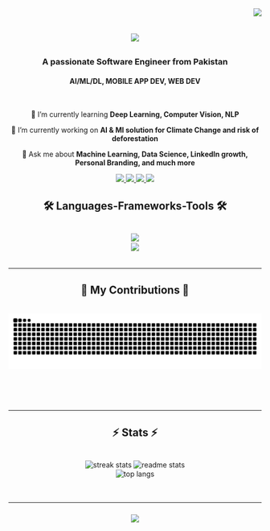<img align="right" src="https://visitor-badge.laobi.icu/badge?page_id=Mushaf-Khalil.MushafKhalil" />


<h1 align="center">
    <img src="https://readme-typing-svg.herokuapp.com/?font=Righteous&size=35&center=true&vCenter=true&width=500&height=70&duration=4000&lines=Hello+There!+👋;+I'm+Mushaf+Khalil!;" />
</h1>


<h3 align="center">A passionate  Software Engineer from Pakistan</h3>
<h4 align="center">AI/ML/DL, MOBILE APP DEV, WEB DEV</h4>

<br/>

<div align="center">
  
👾 I’m currently learning **Deep Learning, Computer Vision, NLP**

🌱 I’m currently working on **AI & Ml solution for Climate Change and risk of deforestation**

💬 Ask me about **Machine Learning, Data Science, LinkedIn growth, Personal Branding, and much more**

 </div>
 
<div align="center"> 
  <a href="mailto:ahmideveloper@gmail.com">
    <img src="https://img.shields.io/badge/Gmail-333333?style=for-the-badge&logo=gmail&logoColor=red" />
  </a>
  <a href="https://www.linkedin.com/in/mushaf-khalil/" target="_blank">
    <img src="https://img.shields.io/badge/LinkedIn-0077B5?style=for-the-badge&logo=linkedin&logoColor=white" target="_blank" />
  </a>
  <a href="https://github.com/Mushaf-Khalil" target="_blank">
     <img src="https://img.shields.io/badge/Portfolio-FF5722?style=for-the-badge&logo=todoist&logoColor=white" target="_blank" /> 
  </a>
  <a href="https://www.kaggle.com/mushafkhalil" target="_blank">
     <img src="https://img.shields.io/badge/Kaggle-0077B5?style=for-the-badge&logo=Kaggle&logoColor=white" target="_blank" /> 
  </a>
  
</div>


<h2 align="center"> 🛠️ Languages-Frameworks-Tools 🛠️</h2>
<br/>
<div align="center">
    <img src="https://skillicons.dev/icons?i=html,css,javascript,tailwind,bootstrap,vscode,github,git" />
  <br>
    <img src="https://skillicons.dev/icons?i=cpp,anaconda,python,opencv,scikitlearn,tensorflow,mysql,flask,gcp" />
</div>


<br/>
<hr/>

<div align="center">
  <h2> 👾 My Contributions 👾 </h2>
  <br>
  <img alt="snake eating my contributions" src="https://raw.githubusercontent.com/Ahmed-Islam-AI/Ahmed-Islam-AI/output/github-contribution-grid-snake.svg" />
  
  <br/><br/><br/>
</div>

<hr/>




<h2 align="center">⚡ Stats ⚡</h2>
<br>
 <div align=center>
  <img width=390 src="https://streak-stats.demolab.com/?user=Mushaf-khalil&count_private=true&theme=react&border_radius=10" alt="streak stats"/>
  <img width=390 src="https://github-readme-stats.vercel.app/api?username=Mushaf-Khalil&count_private=true&show_icons=true&theme=react&rank_icon=github&border_radius=10" alt="readme stats" />
  <br/>
  <img width=325 align="center" src="https://github-readme-stats.vercel.app/api/top-langs/?username=Mushaf-Khalil hide=HTML&langs_count=8&layout=compact&theme=react&border_radius=10&size_weight=0.5&count_weight=0.5&exclude_repo=github-readme-stats" alt="top langs"/>
</div>

<br/>
<br/>
<hr/>
<h3 align="center">
    <img src="https://readme-typing-svg.herokuapp.com/?font=Righteous&size=25&center=true&vCenter=true&width=500&height=70&duration=4000&lines=Thanks+For+Visiting!+✌️;+Shoot+Me+Message+On+LinkedIn!;+I'm+Always+Down+To+Collab+:)" />
</h1>
